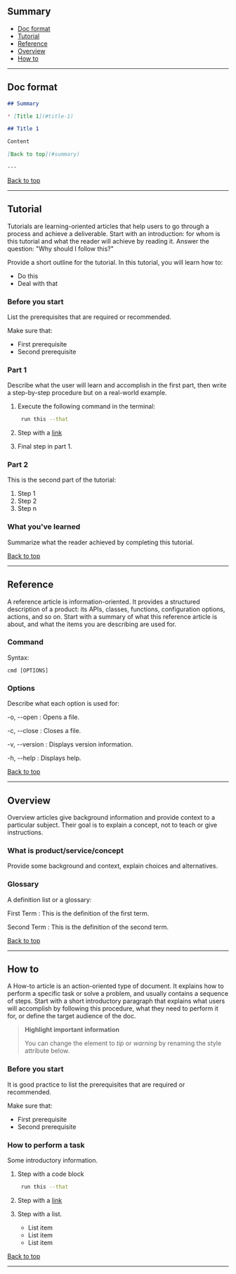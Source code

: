 ## Summary

* [Doc format](#doc-format)
* [Tutorial](#tutorial)
* [Reference](#reference)
* [Overview](#overview)
* [How to](#how-to)

---

## Doc format

```md
## Summary

* [Title 1](#title-1)

## Title 1

Content

[Back to top](#summary)

---
```


[Back to top](#summary)

---

## Tutorial

Tutorials are learning-oriented articles that help users to go through a process and achieve a deliverable.
Start with an introduction: for whom is this tutorial and what the reader will achieve by reading it.
Answer the question: "Why should I follow this?"

Provide a short outline for the tutorial.
In this tutorial, you will learn how to:

* Do this
* Deal with that

### Before you start

List the prerequisites that are required or recommended.

Make sure that:
- First prerequisite
- Second prerequisite

### Part 1

Describe what the user will learn and accomplish in the first part,
then write a step-by-step procedure but on a real-world example.

1. Execute the following command in the terminal:

   ```bash
    run this --that
   ```

2. Step with a [link](https://www.jetbrains.com)

3. Final step in part 1.

### Part 2

This is the second part of the tutorial:

1. Step 1
2. Step 2
3. Step n

### What you've learned

Summarize what the reader achieved by completing this tutorial.

[Back to top](#summary)

---

## Reference

A reference article is information-oriented.
It provides a structured description of a product:
its APIs, classes, functions, configuration options, actions, and so on.
Start with a summary of what this reference article is about, and what the items you are describing are used for.

### Command

Syntax:

```shell
cmd [OPTIONS]
```

### Options

Describe what each option is used for:

-o, --open
: Opens a file.

-c, --close
: Closes a file.

-v, --version
: Displays version information.

-h, --help
: Displays help.

[Back to top](#summary)

---

## Overview

Overview articles give background information and provide context to a particular subject.
Their goal is to explain a concept, not to teach or give instructions.

### What is product/service/concept

Provide some background and context, explain choices and alternatives.

### Glossary

A definition list or a glossary:

First Term
: This is the definition of the first term.

Second Term
: This is the definition of the second term.

[Back to top](#summary)

---

## How to

A How-to article is an action-oriented type of document.
It explains how to perform a specific task or solve a problem, and usually contains a sequence of steps.
Start with a short introductory paragraph that explains what users will accomplish by following this procedure,
what they need to perform it for, or define the target audience of the doc.

> **Highlight important information**
>
> You can change the element to *tip* or *warning* by renaming the style attribute below.
>

### Before you start

It is good practice to list the prerequisites that are required or recommended.

Make sure that:
- First prerequisite
- Second prerequisite

### How to perform a task

Some introductory information.

1. Step with a code block

   ```bash
    run this --that
   ```

2. Step with a [link](https://www.jetbrains.com)

3. Step with a list.
   - List item
   - List item
   - List item

[Back to top](#summary)

---
